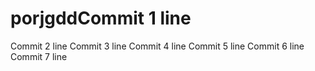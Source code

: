 # porjgddCommit 1 line
Commit 2 line
Commit 3 line
Commit 4 line
Commit 5 line
Commit 6 line
Commit 7 line
